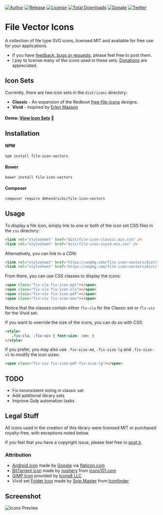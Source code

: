 [![Author](https://img.shields.io/badge/author-Daniel%20M.%20Hendricks-lightgrey.svg?colorB=9900cc )](https://www.danhendricks.com?utm_source=github.com&utm_medium=campaign&utm_content=button&utm_campaign=file-icon-vectors)
[![Release](https://img.shields.io/github/release/dmhendricks/file-icon-vectors.svg)](https://github.com/dmhendricks/file-icon-vectors/releases)
[![License](https://img.shields.io/badge/license-MIT-yellow.svg)](https://raw.githubusercontent.com/dmhendricks/file-icon-vectors/master/LICENSE)
[![Total Downloads](https://img.shields.io/packagist/dt/dmhendricks/file-icon-vectors.svg)](https://packagist.org/packages/dmhendricks/file-icon-vectors)
[![Donate](https://img.shields.io/badge/Donate-PayPal-green.svg)](https://paypal.me/danielhendricks)
[![Twitter](https://img.shields.io/twitter/url/https/github.com/dmhendricks/file-icon-vectors.svg?style=social)](https://twitter.com/danielhendricks)

# File Vector Icons

A collection of file type SVG icons, licensed MIT and available for free use for your applications.

* If you have [feedback, bugs or requests](https://github.com/dmhendricks/file-icon-vectors/issues), please feel free to post them.
* I pay to license many of the icons used in these sets. [Donations](https://paypal.me/danielhendricks) are appreciated.

## Icon Sets

Currently, there are two icon sets in the `dist/icons` directory:

* **Classic** - An expansion of the Redboot [free-file-icons](https://github.com/redbooth/free-file-icons) designs.
* **Vivid** - Inspired by [Erlen Masson](https://www.sketchappsources.com/svg-resource/1856-vector-file-type-icons-sketch-freebie-resource.html)

#### Demo: [View Icon Sets](https://danhendricks.com/demo/github/dmhendricks/file-icon-vectors/demo/) :eyes:

## Installation

#### NPM

```bash
npm install file-icon-vectors
```

#### Bower

```bash
bower install file-icon-vectors
```

#### Composer

```bash
composer require dmhendricks/file-icon-vectors
```

## Usage

To display a file icon, simply link to one or both of the icon set CSS files in the `css` directory:

```html
<link rel="stylesheet" href="dist/file-icon-classic.min.css" />
<link rel="stylesheet" href="dist/file-icon-vivid.min.css" />
```

Alternatively, you can link to a CDN:

```html
<link rel="stylesheet" href="https://unpkg.com/file-icon-vectors/dist/file-icon-classic.min.css" />
<link rel="stylesheet" href="https://unpkg.com/file-icon-vectors/dist/file-icon-vivid.min.css" />
```

From there, you can use CSS classes to display the icons:

```html
<span class="fiv-cla fiv-icon-ppt"></span>
<span class="fiv-cla fiv-icon-xls"></span>
<span class="fiv-viv fiv-icon-pdf"></span>
<span class="fiv-viv fiv-icon-wav"></span>
```

Notice that the classes contain either `flv-cla` for the Classic set or `flv-viv` for the Vivid set.

If you want to override the size of the icons, you can do so with CSS:

```html
<style>
   .fiv-cla, .fiv-viv { font-size: 3em; }
</style>
```

If you prefer, you may also use `.fiv-size-md`, `.fiv-size-lg` and `.fiv-size-xl` to modify the icon sizes:

```html
<span class="fiv-viv fiv-icon-pdf fiv-size-lg"></span>
```

## TODO

* Fix inconsistent sizing in classic set
* Add additional library sets
* Improve Gulp automation tasks

## Legal Stuff

All icons used in the creation of this library were licensed MIT or purchased royalty-free, with exceptions noted below.

If you feel that you have a copyright issue, please feel free to [post it](https://github.com/dmhendricks/file-icon-vectors/issues).

### Attribution

* [Android icon](https://www.flaticon.com/free-icon/android-logo_61120) made by [Google](https://www.flaticon.com/authors/google) via [flaticon.com](https://www.flaticon.com/)
* [BitTorrent icon](http://www.icons101.com/icon/id_73504/setid_2388/Minimalist_Black_Icons__WIP_by_noshery/bittorrent) made by [noshery](http://www.icons101.com/artist/id_2388/noshery) from [icons101.com](http://www.icons101.com/)
* [GIMP Icon](https://icons8.com/icon/39867/gimp#filled) provided by [Icons8 LLC](https://icons8.com/)
* Vivid set [Folder Icon](https://www.iconfinder.com/icons/173016/close_folder_icon) made by [Snip Master](https://www.iconfinder.com/snipicons) from [Iconfinder](https://www.iconfinder.com)

## Screenshot

![Icons Preview](https://unpkg.com/file-icon-vectors/screenshot.png "Icons Preview")

